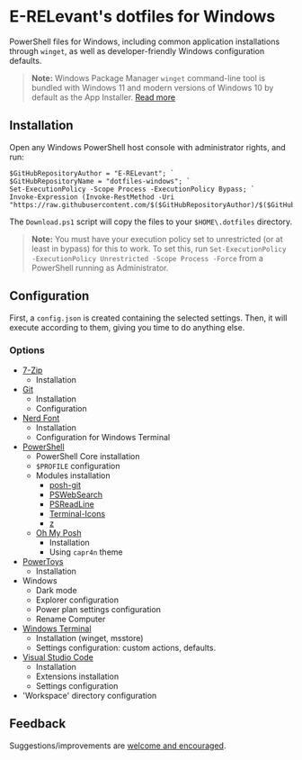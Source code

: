 # E-RELevant's dotfiles for Windows

PowerShell files for Windows, including common application installations through `winget`, as well as developer-friendly Windows configuration defaults.

> **Note:** Windows Package Manager `winget` command-line tool is bundled with Windows 11 and modern versions of Windows 10 by default as the App Installer. [Read more](https://docs.microsoft.com/en-us/windows/package-manager/winget/)

## Installation

Open any Windows PowerShell host console with administrator rights, and run:

```posh
$GitHubRepositoryAuthor = "E-RELevant"; `
$GitHubRepositoryName = "dotfiles-windows"; `
Set-ExecutionPolicy -Scope Process -ExecutionPolicy Bypass; `
Invoke-Expression (Invoke-RestMethod -Uri "https://raw.githubusercontent.com/$($GitHubRepositoryAuthor)/$($GitHubRepositoryName)/main/Download.ps1");
```

The `Download.ps1` script will copy the files to your `$HOME\.dotfiles` directory.

> **Note:** You must have your execution policy set to unrestricted (or at least in bypass) for this to work. To set this, run `Set-ExecutionPolicy -ExecutionPolicy Unrestricted -Scope Process -Force` from a PowerShell running as Administrator.

## Configuration

First, a `config.json` is created containing the selected settings. Then, it will execute according to them, giving you time to do anything else.

### Options

- [7-Zip](https://www.7-zip.org/download.html)
  - Installation
- [Git](https://git-scm.com/downloads)
  - Installation
  - Configuration
- [Nerd Font](https://www.nerdfonts.com/)
  - Installation
  - Configuration for Windows Terminal
- [PowerShell](https://docs.microsoft.com/en-us/powershell/scripting/install/installing-powershell-on-windows?#install-powershell-using-winget)
  - PowerShell Core installation
  - `$PROFILE` configuration
  - Modules installation
    - [posh-git](https://github.com/dahlbyk/posh-git)
    - [PSWebSearch](https://github.com/JMOrbegoso/PSWebSearch)
    - [PSReadLine](https://github.com/PowerShell/PSReadLine)
    - [Terminal-Icons](https://github.com/devblackops/Terminal-Icons)
    - [z](https://www.powershellgallery.com/packages/z)
  - [Oh My Posh](https://ohmyposh.dev/docs)
    - Installation
    - Using `capr4n` theme
- [PowerToys](https://docs.microsoft.com/en-us/windows/powertoys/install#install-with-windows-package-manager)
  - Installation
- Windows
  - Dark mode
  - Explorer configuration
  - Power plan settings configuration
  - Rename Computer
- [Windows Terminal](https://docs.microsoft.com/en-us/windows/terminal)
  - Installation (winget, msstore)
  - Settings configuration: custom actions, defaults.
- [Visual Studio Code](https://code.visualstudio.com/)
  - Installation
  - Extensions installation
  - Settings configuration
- 'Workspace' directory configuration

## Feedback

Suggestions/improvements are
[welcome and encouraged](https://github.com/E-RELevant/dotfiles-windows/issues).
